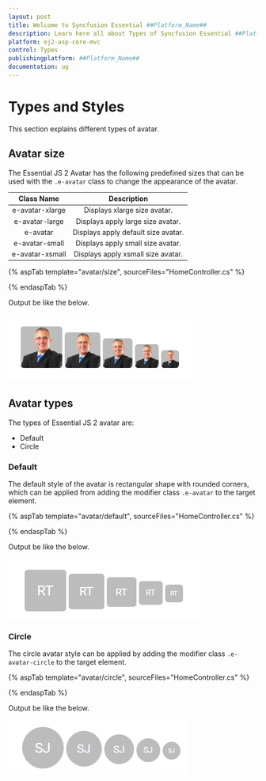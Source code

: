 ```yaml
---
layout: post
title: Welcome to Syncfusion Essential ##Platform_Name##
description: Learn here all about Types of Syncfusion Essential ##Platform_Name## widgets based on HTML5 and jQuery.
platform: ej2-asp-core-mvc
control: Types
publishingplatform: ##Platform_Name##
documentation: ug
---
```



# Types and Styles

This section explains different types of avatar.

## Avatar size

The Essential JS 2 Avatar has the following predefined sizes that can be used with the `.e-avatar` class to change
the appearance of the avatar.

| Class Name         | Description
| :-------------:    |:-------------:
| e-avatar-xlarge    | Displays xlarge size avatar.
| e-avatar-large     | Displays apply large size avatar.
| e-avatar           | Displays apply default size avatar.
| e-avatar-small     | Displays apply small size avatar.
| e-avatar-xsmall    | Displays apply xsmall size avatar.

{% aspTab template="avatar/size", sourceFiles="HomeController.cs" %}

{% endaspTab %}

Output be like the below.

![Avatar Size](./images/size.PNG)

## Avatar types

The types of Essential JS 2 avatar are:

* Default
* Circle

### Default

The default style of the avatar is rectangular shape with rounded corners, which can be applied from adding the
modifier class `.e-avatar` to the target element.

{% aspTab template="avatar/default", sourceFiles="HomeController.cs" %}

{% endaspTab %}

Output be like the below.

![Avatar Default](./images/types.PNG)

### Circle

The circle avatar style can be applied by adding the modifier class `.e-avatar-circle` to the target element.

{% aspTab template="avatar/circle", sourceFiles="HomeController.cs" %}

{% endaspTab %}

Output be like the below.

![Avatar Circle](./images/circle.PNG)
